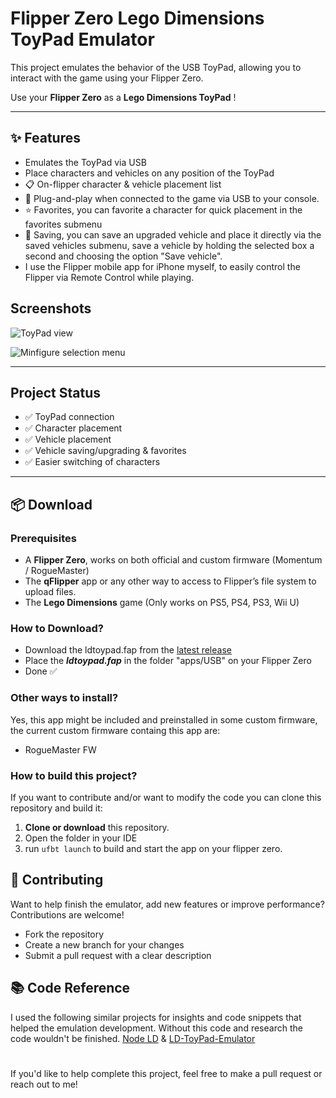 # Flipper Zero Lego Dimensions ToyPad Emulator

This project emulates the behavior of the USB ToyPad, allowing you to interact with the game using your Flipper Zero.

Use your **Flipper Zero** as a **Lego Dimensions ToyPad** !

---

## ✨ Features

- Emulates the ToyPad via USB
- Place characters and vehicles on any position of the ToyPad
- 📋 On-flipper character & vehicle placement list
- 🔌 Plug-and-play when connected to the game via USB to your console.
- ⭐ Favorites, you can favorite a character for quick placement in the favorites submenu
- 💾 Saving, you can save an upgraded vehicle and place it directly via the saved vehicles submenu, save a vehicle by holding the selected box a second and choosing the option "Save vehicle".
- I use the Flipper mobile app for iPhone myself, to easily control the Flipper via Remote Control while playing.

## Screenshots

![ToyPad view](https://github.com/user-attachments/assets/e62fb2bd-8ee1-4b7e-9271-cc68068758d9)

![Minfigure selection menu](https://github.com/user-attachments/assets/9f47cb9d-1990-476e-adb0-3872d39496f8)

---

## Project Status
- ✅ ToyPad connection
- ✅ Character placement  
- ✅ Vehicle placement
- ✅ Vehicle saving/upgrading & favorites
- ✅ Easier switching of characters

---

## 📦 Download

### Prerequisites

- A **Flipper Zero**, works on both official and custom firmware (Momentum / RogueMaster)
- The **qFlipper** app or any other way to access to Flipper’s file system to upload files.
- The **Lego Dimensions** game (Only works on PS5, PS4, PS3, Wii U)

### How to Download? 
- Download the ldtoypad.fap from the [latest release](https://github.com/SegerEnd/Flipper-Zero-LD-Toypad-Emulator/releases/latest)
- Place the ***ldtoypad.fap*** in the folder "apps/USB" on your Flipper Zero
- Done ✅

### Other ways to install?
Yes, this app might be included and preinstalled in some custom firmware, the current custom firmware containg this app are:
- RogueMaster FW

### How to build this project?
If you want to contribute and/or want to modify the code you can clone this repository and build it:

1. **Clone or download** this repository.
2. Open the folder in your IDE
3. run ```ufbt launch``` to build and start the app on your flipper zero.

## 🤝 Contributing

Want to help finish the emulator, add new features or improve performance? Contributions are welcome!

- Fork the repository  
- Create a new branch for your changes  
- Submit a pull request with a clear description  

## 📚 Code Reference
I used the following similar projects for insights and code snippets that helped the emulation development. Without this code and research the code wouldn't be finished. [Node LD](https://github.com/AlinaNova21/node-ld) & [LD-ToyPad-Emulator](https://github.com/Berny23/LD-ToyPad-Emulator)

#
If you'd like to help complete this project, feel free to make a pull request or reach out to me!
